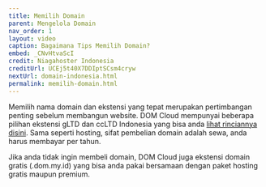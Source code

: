 ```yaml
---
title: Memilih Domain
parent: Mengelola Domain
nav_order: 1
layout: video
caption: Bagaimana Tips Memilih Domain?
embed: _CNvHtvaScI
credit: Niagahoster Indonesia
creditUrl: UCEj5t40X7DDIptSCsm4cryw
nextUrl: domain-indonesia.html
permalink: memilih-domain.html
---
```


Memilih nama domain dan ekstensi yang tepat merupakan pertimbangan penting sebelum membangun website. DOM Cloud mempunyai beberapa pilihan ekstensi gLTD dan ccLTD Indonesia yang bisa anda [lihat rinciannya disini](//domcloud.id/domain). Sama seperti hosting, sifat pembelian domain adalah sewa, anda harus membayar per tahun.

Jika anda tidak ingin membeli domain, DOM Cloud juga ekstensi domain gratis (.dom.my.id) yang bisa anda pakai bersamaan dengan paket hosting gratis maupun premium.
